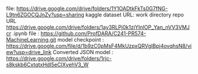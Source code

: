 file: https://drive.google.com/drive/folders/1Y1OADtkFkTs0G7fNG-L9tn6ZGOCQJnZy?usp=sharing
kaggle dataset URL:
work directory repo URL https://drive.google.com/drive/folders/1ay3RLPj0k1zjYInlOP_Yan_nVV3VMJcr
.ipynb file : https://github.com/ProfDARA/C241-PR574-MachineLearning.git
model checkpoint : https://drive.google.com/file/d/1b9zC0pMsF4MkUzpxQRVgIBpj4ovqhsN8/view?usp=drive_link
Converted JSON model : https://drive.google.com/drive/folders/1rjc-s8kskb6CxtqtxHdI5eClXyehV3_W
